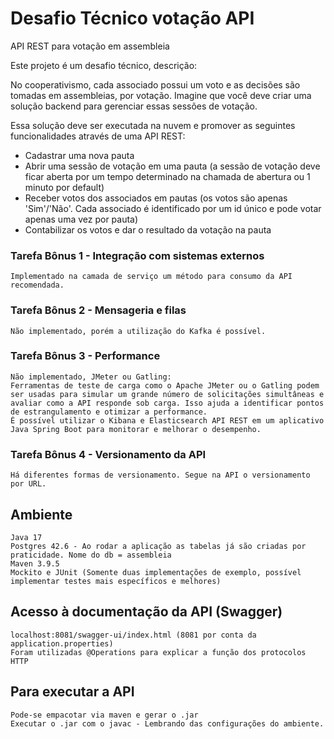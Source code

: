 # Desafio Técnico votação API

API REST para votação em assembleia

Este projeto é um desafio técnico, descrição:

No cooperativismo, cada associado possui um voto e as decisões são tomadas em assembleias,
por votação. Imagine que você deve criar uma solução backend para gerenciar essas sessões de
votação.

Essa solução deve ser executada na nuvem e promover as seguintes funcionalidades através de
uma API REST:

- Cadastrar uma nova pauta
- Abrir uma sessão de votação em uma pauta (a sessão de votação deve ficar aberta por um tempo determinado na chamada de abertura ou 1 minuto por default)
- Receber votos dos associados em pautas (os votos são apenas 'Sim'/'Não'. Cada associado é identificado por um id único e pode votar apenas uma vez por pauta)
- Contabilizar os votos e dar o resultado da votação na pauta

### Tarefa Bônus 1 - Integração com sistemas externos
    Implementado na camada de serviço um método para consumo da API recomendada.

### Tarefa Bônus 2 - Mensageria e filas
    Não implementado, porém a utilização do Kafka é possível.

### Tarefa Bônus 3 - Performance
    Não implementado, JMeter ou Gatling:
    Ferramentas de teste de carga como o Apache JMeter ou o Gatling podem ser usadas para simular um grande número de solicitações simultâneas e avaliar como a API responde sob carga. Isso ajuda a identificar pontos de estrangulamento e otimizar a performance.
    É possível utilizar o Kibana e Elasticsearch API REST em um aplicativo Java Spring Boot para monitorar e melhorar o desempenho.

### Tarefa Bônus 4 - Versionamento da API
    Há diferentes formas de versionamento. Segue na API o versionamento por URL.


##  Ambiente

    Java 17
    Postgres 42.6 - Ao rodar a aplicação as tabelas já são criadas por praticidade. Nome do db = assembleia
    Maven 3.9.5
    Mockito e JUnit (Somente duas implementações de exemplo, possível implementar testes mais específicos e melhores)


## Acesso à documentação da API (Swagger)

    localhost:8081/swagger-ui/index.html (8081 por conta da application.properties) 
    Foram utilizadas @Operations para explicar a função dos protocolos HTTP

## Para executar a API  
    
    Pode-se empacotar via maven e gerar o .jar 
    Executar o .jar com o javac - Lembrando das configurações do ambiente.